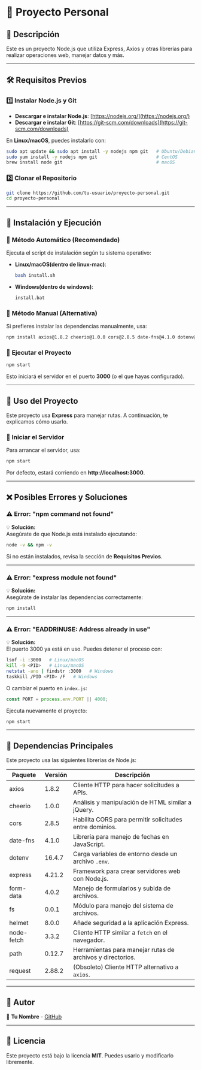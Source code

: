# 🚀 Proyecto Personal

## 📌 Descripción  
Este es un proyecto Node.js que utiliza Express, Axios y otras librerías para realizar operaciones web, manejar datos y más.  

---

## 🛠 Requisitos Previos  

### 1️⃣ **Instalar Node.js y Git**  
- **Descargar e instalar Node.js**: [https://nodejs.org/](https://nodejs.org/)  
- **Descargar e instalar Git**: [https://git-scm.com/downloads](https://git-scm.com/downloads)  

En **Linux/macOS**, puedes instalarlo con:  
```sh
sudo apt update && sudo apt install -y nodejs npm git   # Ubuntu/Debian
sudo yum install -y nodejs npm git                      # CentOS
brew install node git                                   # macOS
```

### 2️⃣ **Clonar el Repositorio**  
```sh
git clone https://github.com/tu-usuario/proyecto-personal.git
cd proyecto-personal
```

---

## 🚀 Instalación y Ejecución  

### 🔹 **Método Automático (Recomendado)**  
Ejecuta el script de instalación según tu sistema operativo:  

- **Linux/macOS(dentro de linux-mac)**:  
  ```sh
  bash install.sh
  ```
- **Windows(dentro de windows)**:  
  ```sh
  install.bat
  ```

### 🔹 **Método Manual (Alternativa)**  
Si prefieres instalar las dependencias manualmente, usa:  
```sh
npm install axios@1.8.2 cheerio@1.0.0 cors@2.8.5 date-fns@4.1.0 dotenv@16.4.7 express@4.21.2 form-data@4.0.2 fs@0.0.1-security helmet@8.0.0 node-fetch@3.3.2 path@0.12.7 request@2.88.2
```

### 🔹 **Ejecutar el Proyecto**  
```sh
npm start
```
Esto iniciará el servidor en el puerto **3000** (o el que hayas configurado).

---

## 🎯 Uso del Proyecto  

Este proyecto usa **Express** para manejar rutas. A continuación, te explicamos cómo usarlo.

### 📌 **Iniciar el Servidor**  
Para arrancar el servidor, usa:  
```sh
npm start
```
Por defecto, estará corriendo en **http://localhost:3000**.

---

## ❌ Posibles Errores y Soluciones  

### ⚠️ **Error: "npm command not found"**  
💡 **Solución:**  
Asegúrate de que Node.js está instalado ejecutando:  
```sh
node -v && npm -v
```
Si no están instalados, revisa la sección de **Requisitos Previos**.

---

### ⚠️ **Error: "express module not found"**  
💡 **Solución:**  
Asegúrate de instalar las dependencias correctamente:  
```sh
npm install
```

---

### ⚠️ **Error: "EADDRINUSE: Address already in use"**  
💡 **Solución:**  
El puerto 3000 ya está en uso. Puedes detener el proceso con:  
```sh
lsof -i :3000   # Linux/macOS
kill -9 <PID>   # Linux/macOS
netstat -ano | findstr :3000   # Windows
taskkill /PID <PID> /F   # Windows
```
O cambiar el puerto en `index.js`:
```js
const PORT = process.env.PORT || 4000;
```
Ejecuta nuevamente el proyecto:
```sh
npm start
```

---

## 📜 Dependencias Principales  
Este proyecto usa las siguientes librerías de Node.js:  

| Paquete      | Versión  | Descripción |
|-------------|---------|-------------|
| axios       | 1.8.2   | Cliente HTTP para hacer solicitudes a APIs. |
| cheerio     | 1.0.0   | Análisis y manipulación de HTML similar a jQuery. |
| cors        | 2.8.5   | Habilita CORS para permitir solicitudes entre dominios. |
| date-fns    | 4.1.0   | Librería para manejo de fechas en JavaScript. |
| dotenv      | 16.4.7  | Carga variables de entorno desde un archivo `.env`. |
| express     | 4.21.2  | Framework para crear servidores web con Node.js. |
| form-data   | 4.0.2   | Manejo de formularios y subida de archivos. |
| fs          | 0.0.1   | Módulo para manejo del sistema de archivos. |
| helmet      | 8.0.0   | Añade seguridad a la aplicación Express. |
| node-fetch  | 3.3.2   | Cliente HTTP similar a `fetch` en el navegador. |
| path        | 0.12.7  | Herramientas para manejar rutas de archivos y directorios. |
| request     | 2.88.2  | (Obsoleto) Cliente HTTP alternativo a `axios`. |

---

## 📌 Autor  
📍 **Tu Nombre** - [GitHub](https://github.com/tu-usuario)  

---

## 📝 Licencia  
Este proyecto está bajo la licencia **MIT**. Puedes usarlo y modificarlo libremente.  

